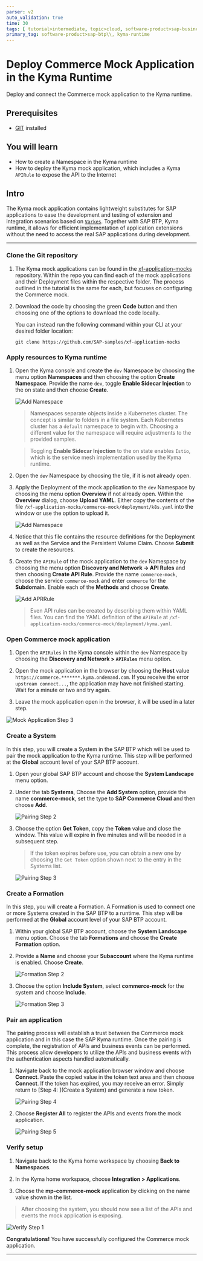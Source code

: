 ```yaml
---
parser: v2
auto_validation: true
time: 30
tags: [ tutorial>intermediate, topic>cloud, software-product>sap-business-technology-platform]
primary_tag: software-product>sap-btp\\, kyma-runtime
---
```


# Deploy Commerce Mock Application in the Kyma Runtime
<!-- description --> Deploy and connect the Commerce mock application to the Kyma runtime.

## Prerequisites
  - [GIT](https://git-scm.com/downloads) installed

## You will learn
  - How to create a Namespace in the Kyma runtime
  - How to deploy the Kyma mock application, which includes a Kyma `APIRule` to expose the API to the Internet

## Intro
The Kyma mock application contains lightweight substitutes for SAP applications to ease the development and testing of extension and integration scenarios based on [`Varkes`](https://github.com/kyma-incubator/varkes). Together with SAP BTP, Kyma runtime, it allows for efficient implementation of application extensions without the need to access the real SAP applications during development.

---

### Clone the Git repository


1. The Kyma mock applications can be found in the [xf-application-mocks](https://github.com/SAP-samples/xf-application-mocks) repository. Within the repo you can find each of the mock applications and their Deployment files within the respective folder. The process outlined in the tutorial is the same for each, but focuses on configuring the Commerce mock.

2. Download the code by choosing the green **Code** button and then choosing one of the options to download the code locally.

    You can instead run the following command within your CLI at your desired folder location:

    ```Shell/Bash
    git clone https://github.com/SAP-samples/xf-application-mocks
    ```


### Apply resources to Kyma runtime


1. Open the Kyma console and create the `dev` Namespace by choosing the menu option **Namespaces** and then choosing the option **Create Namespace**. Provide the name `dev`, toggle **Enable Sidecar Injection** to the on state and then choose **Create**.

    ![Add Namespace](add-ns.png)

    > Namespaces separate objects inside a Kubernetes cluster. The concept is similar to folders in a file system. Each Kubernetes cluster has a `default` namespace to begin with. Choosing a different value for the namespace will require adjustments to the provided samples.

    > Toggling **Enable Sidecar Injection** to the on state enables `Istio`, which is the service mesh implementation used by the Kyma runtime.

2. Open the `dev` Namespace by choosing the tile, if it is not already open.

3. Apply the Deployment of the mock application to the `dev` Namespace by choosing the menu option **Overview** if not already open. Within the **Overview** dialog, choose **Upload YAML**. Either copy the contents of the file `/xf-application-mocks/commerce-mock/deployment/k8s.yaml` into the window or use the option to upload it. 

    ![Add Namespace](deploy-workload.png)

4. Notice that this file contains the resource definitions for the Deployment as well as the Service and the Persistent Volume Claim. Choose **Submit** to create the resources.

5. Create the `APIRule` of the mock application to the `dev` Namespace by choosing the menu option **Discovery and Network -> API Rules** and then choosing **Create API Rule**. Provide the name `commerce-mock`, choose the service `commerce-mock` and enter `commerce` for the **Subdomain**. Enable each of the **Methods** and choose **Create**.

    ![Add APRRule](apirule.png)

    > Even API rules can be created by describing them within YAML files. You can find the YAML definition of the `APIRule` at `/xf-application-mocks/commerce-mock/deployment/kyma.yaml`.



### Open Commerce mock application


1. Open the `APIRules` in the Kyma console within the `dev` Namespace by choosing the **Discovery and Network > `APIRules`** menu option.

2. Open the mock application in the browser by choosing the **Host** value `https://commerce.*******.kyma.ondemand.com`. If you receive the error `upstream connect...`, the application may have not finished starting. Wait for a minute or two and try again.

3. Leave the mock application open in the browser, it will be used in a later step.

  ![Mock Application Step 3](mock-app.png)


### Create a System


In this step, you will create a System in the SAP BTP which will be used to pair the mock application to the Kyma runtime. This step will be performed at the **Global** account level of your SAP BTP account.

1. Open your global SAP BTP account and choose the **System Landscape** menu option.

2. Under the tab **Systems**, Choose the **Add System** option, provide the name **commerce-mock**, set the type to **SAP Commerce Cloud** and then choose **Add**.

    ![Pairing Step 2](pair1.png)

3. Choose the option **Get Token**, copy the **Token** value and close the window. This value will expire in five minutes and will be needed in a subsequent step.

    > If the token expires before use, you can obtain a new one by choosing the `Get Token` option shown next to the entry in the Systems list.

    ![Pairing Step 3](pair2.png)



### Create a Formation


In this step, you will create a Formation. A Formation is used to connect one or more Systems created in the SAP BTP to a runtime. This step will be performed at the **Global** account level of your SAP BTP account.

1. Within your global SAP BTP account, choose the **System Landscape** menu option. Choose the tab **Formations** and choose the **Create Formation** option.

2. Provide a **Name** and choose your **Subaccount** where the Kyma runtime is enabled. Choose **Create**.

    ![Formation Step 2](formation1.png)

3. Choose the option **Include System**, select **commerce-mock** for the system and choose **Include**.

    ![Formation Step 3](formation2.png)



### Pair an application


The pairing process will establish a trust between the Commerce mock application and in this case the SAP Kyma runtime. Once the pairing is complete, the registration of APIs and business events can be performed. This process allow developers to utilize the APIs and business events with the authentication aspects handled automatically.

1. Navigate back to the mock application browser window and choose **Connect**. Paste the copied value in the token text area and then choose **Connect**. If the token has expired, you may receive an error. Simply return to [Step 4: ](Create a System) and generate a new token.

    ![Pairing Step 4](pair3.png)

2. Choose **Register All** to register the APIs and events from the mock application.

    ![Pairing Step 5](pair4.png)



### Verify setup


1. Navigate back to the Kyma home workspace by choosing **Back to Namespaces**.

2. In the Kyma home workspace, choose **Integration > Applications**.

3. Choose the **mp-commerce-mock** application by clicking on the name value shown in the list.

> After choosing the system, you should now see a list of the APIs and events the mock application is exposing.

  ![Verify Step 1](verify1.png)


**Congratulations!** You have successfully configured the Commerce mock application.

---
